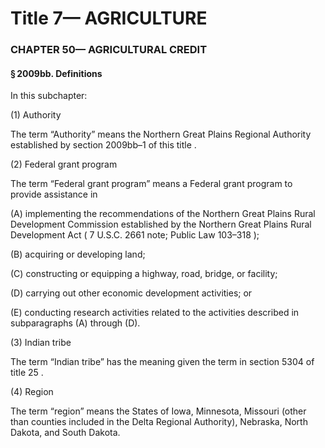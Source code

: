 
# Title 7— AGRICULTURE
### CHAPTER 50— AGRICULTURAL CREDIT
#### § 2009bb. Definitions

In this subchapter:

(1) Authority

The term “Authority” means the Northern Great Plains Regional Authority established by section 2009bb–1 of this title .

(2) Federal grant program

The term “Federal grant program” means a Federal grant program to provide assistance in

(A) implementing the recommendations of the Northern Great Plains Rural Development Commission established by the Northern Great Plains Rural Development Act ( 7 U.S.C. 2661 note; Public Law 103–318 );

(B) acquiring or developing land;

(C) constructing or equipping a highway, road, bridge, or facility;

(D) carrying out other economic development activities; or

(E) conducting research activities related to the activities described in subparagraphs (A) through (D).

(3) Indian tribe

The term “Indian tribe” has the meaning given the term in section 5304 of title 25 .

(4) Region

The term “region” means the States of Iowa, Minnesota, Missouri (other than counties included in the Delta Regional Authority), Nebraska, North Dakota, and South Dakota.
